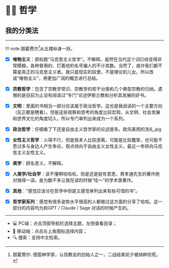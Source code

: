 # 🧗‍♂️ 哲学

## 我的分类法
----

!!! note
    朋霍费尔[^1]从五楼纵身一跃。

- [x] **唯物主义**：原标题“马克思主义哲学”。不解释。虽然在当代这个词已经变得非常模糊，各种冒用的、打着他的名号骗人的不计其数。当然了，或许我们都不算是真正的马克思主义者。我只是现实的奴隶，不是理论的儿女。所以改成“唯物主义”，用更加广阔的概念进行总结。
- [x] **宗教哲学**：包含了宗教学常识、宗教学的若干分类和几个典型宗教的归纳。遗憾的是目前为止没有阅读过“专门”论述伊斯兰教和分析其发展的好书。
- [x] **文明**：里面的书相当一部分应该属于政治哲学。这也是我阅读的一个主要方向（反正都是瞎看）。但是这些观察和思考的角度比较宏观，从文明、社会发展和世界文化的角度切入，所以专门单列出来成为一个系列。
- [x] **政治哲学**：仔细看了下还是自由主义哲学家的论述居多。欧风美雨的洗礼.jpg
- [x] **女性主义哲学**：火得不行，但是我本人比较游离，可能是比较蠢笨，也可能不愿过多与身边人产生争论，观点倾向于自由主义女性主义，最近一年转向马克思主义女性主义。
- [x] **美学**：顾名思义，不解释。
- [x] **人类学/社会学**：读不懂啊哈哈哈，但是还是挺有意思，费孝通先生的著作绝对值得一读。是为数不多让我在读的时候“哇～”的学术类著作。
- [x] **其他**：“感觉应该分在哲学中但是又感觉单列出来有些可惜的书”。
- [x] **哲学家系列**：感觉有很多姿势水平很高的人都做过这方面的分享了哈哈。这一部分的内容均为和GPT / Claude / Sage 对话的时候产生的。



----------

- 💻 PC端：点击顶部导航栏选择主题，左侧查看目录；
- 📱 移动端：点击左上角图标选择内容；
- 🔍 搜索：支持中文检索。


[^1]: 朋霍费尔: 德国神学家，认信教会的创始人之一，二战结束前夕被纳粹绞死。